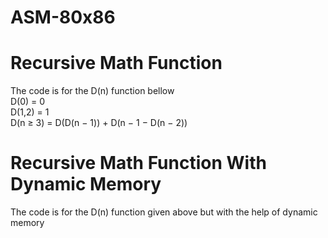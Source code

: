 # ASM-80x86
# Recursive Math Function
  The code is for the D(n) function bellow
<br>D(0)      = 0
<br>D(1,2)    = 1
<br>D(n ≥ 3) = D(D(n − 1)) + D(n − 1 − D(n − 2))
<br>
# Recursive Math Function With Dynamic Memory
  The code is for the D(n) function given above but with the help of dynamic memory
